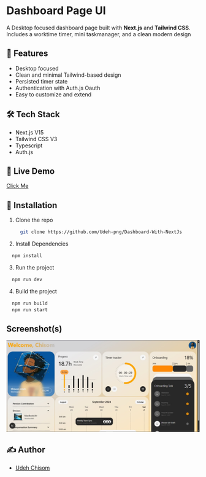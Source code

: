 # Dashboard Page UI

A Desktop focused dashboard page built with **Next.js** and **Tailwind CSS**. Includes a worktime timer, mini taskmanager, and a clean modern design

## 🚀 Features

- Desktop focused
- Clean and minimal Tailwind-based design
- Persisted timer state
- Authentication with Auth.js Oauth
- Easy to customize and extend

## 🛠️ Tech Stack

- Next.js V15
- Tailwind CSS V3
- Typescript
- Auth.js

## 🔗 Live Demo 
[Click Me](https://mydevdash.vercel.app)

## 📂 Installation

1. Clone the repo

```bash
     git clone https://github.com/Udeh-png/Dashboard-With-NextJs
```

2. Install Dependencies

```bash
  npm install
```

3. Run the project

```bash
  npm run dev
```

4. Build the project

```bash
  npm run build
  npm run start
```

## Screenshot(s)

![Dashboard Screenshot](/screenshots/dashboard-screenshot.jpeg)

## ✍️ Author

- [Udeh Chisom](https://github.com/Udeh-png)
